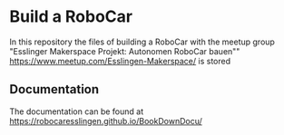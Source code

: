 # Build a RoboCar

In this repository the files of building a RoboCar with the meetup group "Esslinger Makerspace Projekt: Autonomen RoboCar bauen"" https://www.meetup.com/Esslingen-Makerspace/ is stored

## Documentation

The documentation can be found at https://robocaresslingen.github.io/BookDownDocu/
